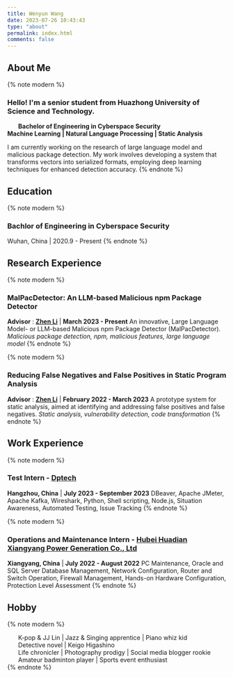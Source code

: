 ```yaml
---
title: Wenyun Wang
date: 2023-07-26 10:43:43
type: "about"
permalink: index.html
comments: false
---
```


<style>
    .icon-row {
    display: block; /* 或者使用 display: flex; 如果需要内部元素的灵活布局 */
    margin-bottom: 10px; /* 根据需要调整间距 */
    }
    .icon {
        display: inline-block;
        width: 25px; /* 调整宽度以适应最大的图标 */
    }
    .icon-text {
        display: inline-block;
        vertical-align: top; /* 确保图标和文本在同一行 */
    }
</style>

## About Me

{% note modern %}

### Hello! I'm a senior student from Huazhong University of Science and Technology.

**<div class="icon"><i class="fa fa-graduation-cap"></i></div><span class="icon-text"> Bachelor of Engineering in Cyberspace Security</span>**
**<div class="icon"><i class="fa-solid fa-heart"></i></div><span class="icon-text"> Machine Learning | Natural Language Processing | Static Analysis </span>**

I am currently working on the research of large language model and malicious package detection. My work involves developing a system that transforms vectors into serialized formats, employing deep learning techniques for enhanced detection accuracy.
{% endnote %}

## Education

{% note modern %}

### Bachlor of Engineering in Cyberspace Security

<i class="fa-solid fa-location-dot"></i> Wuhan, China | 2020.9 - Present
{% endnote %}

## Research Experience

{% note modern %}

### MalPacDetector: An LLM-based Malicious npm Package Detector

<i class="fa-solid fa-chalkboard-user"></i> **Advisor** : **<a href="http://faculty.hust.edu.cn/lizhen12/en/index.htm" target="_blank">Zhen Li</a>** | **March 2023 - Present**
An innovative, Large Language Model- or LLM-based Malicious npm Package Detector (MalPacDetector).
_Malicious package detection, npm, malicious features, large language model_
{% endnote %}

{% note modern %}

### Reducing False Negatives and False Positives in Static Program Analysis

<i class="fa-solid fa-chalkboard-user"></i> **Advisor** : **<a href="http://faculty.hust.edu.cn/lizhen12/en/index.htm" target="_blank">Zhen Li</a>** | **February 2022 - March 2023**
A prototype system for static analysis, aimed at identifying and addressing false positives and false negatives.
_Static analysis, vulnerability detection, code transformation_
{% endnote %}

## Work Experience

{% note modern %}

### Test Intern - <a href="https://www.dptech.com/html/es/"  target="_blank">Dptech</a>

<i class="fa-solid fa-location-dot"></i> **Hangzhou, China** | **July 2023 - September 2023**
DBeaver, Apache JMeter, Apache Kafka, Wireshark, Python, Shell scripting, Node.js, Situation Awareness, Automated Testing, Issue Tracking
{% endnote %}

{% note modern %}

### Operations and Maintenance Intern - <a href="https://www.chd.com.cn/"  target="_blank">Hubei Huadian Xiangyang Power Generation Co., Ltd</a>

<i class="fa-solid fa-location-dot"></i> **Xiangyang, China** | **July 2022 - August 2022**
PC Maintenance, Oracle and SQL Server Database Management, Network Configuration, Router and Switch Operation, Firewall Management, Hands-on Hardware Configuration, Protection Level Assessment
{% endnote %}

## Hobby

{% note modern %}
<div class="icon"><i class="fa-solid fa-music"></i></div><span class="icon-text">K-pop & JJ Lin | Jazz & Singing apprentice | Piano whiz kid</span><br>
<div class="icon"><i class="fa-solid fa-book-open"></i></div><span class="icon-text">Detective novel | Keigo Higashino</span><br>
<div class="icon"><i class="fa-solid fa-camera"></i></div><span class="icon-text">Life chronicler | Photography prodigy | Social media blogger rookie</span><br>
<div class="icon"><i class="fa-solid fa-volleyball"></i></div><span class="icon-text">Amateur badminton player | Sports event enthusiast</span><br>
{% endnote %}
